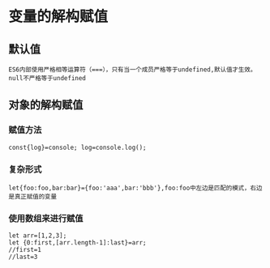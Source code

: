 # 变量的解构赋值
## 默认值
    ES6内部使用严格相等运算符（===），只有当一个成员严格等于undefined,默认值才生效。null不严格等于undefined
## 对象的解构赋值
### 赋值方法
    const{log}=console; log=console.log();
### 复杂形式
    let{foo:foo,bar:bar}={foo:'aaa',bar:'bbb'},foo:foo中左边是匹配的模式，右边是真正赋值的变量
### 使用数组来进行赋值
    let arr=[1,2,3];
    let {0:first,[arr.length-1]:last}=arr;
    //first=1
    //last=3
